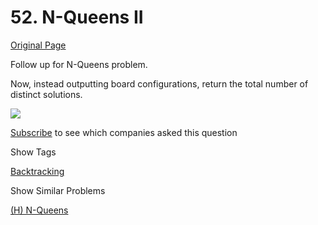 # 52. N-Queens II

[Original Page](https://leetcode.com/problems/n-queens-ii/)

Follow up for N-Queens problem.

Now, instead outputting board configurations, return the total number of distinct solutions.

![](http://www.leetcode.com/wp-content/uploads/2012/03/8-queens.png)

<div>

[Subscribe](/subscribe/) to see which companies asked this question

</div>

<div>

<div id="tags" class="btn btn-xs btn-warning">Show Tags</div>

<span class="hidebutton">[Backtracking](/tag/backtracking/)</span></div>

<div>

<div id="similar" class="btn btn-xs btn-warning">Show Similar Problems</div>

<span class="hidebutton">[(H) N-Queens](/problems/n-queens/)</span></div>